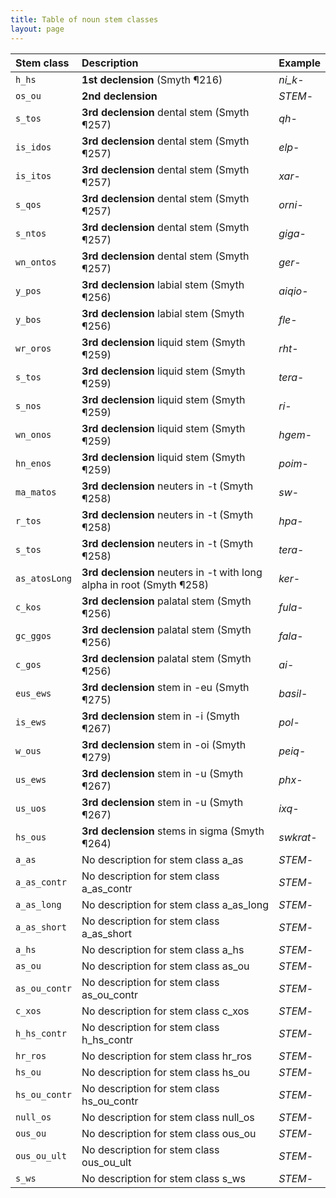 ```yaml
---
title: Table of noun stem classes
layout: page
---
```


| Stem class | Description | Example |
| :------------- | :------------- | :------------- |
| `h_hs` | **1st declension** (Smyth ¶216) | *ni_k*- | 
| `os_ou` | **2nd declension** | *STEM*- | 
| `s_tos` | **3rd declension** dental stem (Smyth ¶257) | *qh*- | 
| `is_idos` | **3rd declension** dental stem (Smyth ¶257) | *e<sm>lp*- | 
| `is_itos` | **3rd declension** dental stem (Smyth ¶257) | *xar*- | 
| `s_qos` | **3rd declension** dental stem (Smyth ¶257) | *orni*- | 
| `s_ntos` | **3rd declension** dental stem (Smyth ¶257) | *giga*- | 
| `wn_ontos` | **3rd declension** dental stem (Smyth ¶257) | *ger*- | 
| `y_pos` | **3rd declension** labial stem (Smyth ¶256) | *ai<sm>qio*- | 
| `y_bos` | **3rd declension** labial stem (Smyth ¶256) | *fle*- | 
| `wr_oros` | **3rd declension** liquid stem (Smyth ¶259) | *r<ro>ht*- | 
| `s_tos` | **3rd declension** liquid stem (Smyth ¶259) | *tera*- | 
| `s_nos` | **3rd declension** liquid stem (Smyth ¶259) | *r<ro>i*- | 
| `wn_onos` | **3rd declension** liquid stem (Smyth ¶259) | *h<ro>gem*- | 
| `hn_enos` | **3rd declension** liquid stem (Smyth ¶259) | *poim*- | 
| `ma_matos` | **3rd declension** neuters in -t (Smyth ¶258) | *sw*- | 
| `r_tos` | **3rd declension** neuters in -t (Smyth ¶258) | *h<ro>pa*- | 
| `s_tos` | **3rd declension** neuters in -t (Smyth ¶258) | *tera*- | 
| `as_atosLong` | **3rd declension** neuters in -t with long alpha in root (Smyth ¶258) | *ker*- | 
| `c_kos` | **3rd declension** palatal stem (Smyth ¶256) | *fula*- | 
| `gc_ggos` | **3rd declension** palatal stem (Smyth ¶256) | *fala*- | 
| `c_gos` | **3rd declension** palatal stem (Smyth ¶256) | *ai<sm>*- | 
| `eus_ews` | **3rd declension** stem in -eu (Smyth ¶275) | *basil*- | 
| `is_ews` | **3rd declension** stem in -i (Smyth ¶267) | *pol*- | 
| `w_ous` | **3rd declension** stem in -oi (Smyth ¶279) | *peiq*- | 
| `us_ews` | **3rd declension** stem in -u (Smyth ¶267) | *phx*- | 
| `us_uos` | **3rd declension** stem in -u (Smyth ¶267) | *i<sm>xq*- | 
| `hs_ous` | **3rd declension** stems in sigma (Smyth ¶264) | *swkrat*- | 
| `a_as` | No description for stem class a_as | *STEM*- | 
| `a_as_contr` | No description for stem class a_as_contr | *STEM*- | 
| `a_as_long` | No description for stem class a_as_long | *STEM*- | 
| `a_as_short` | No description for stem class a_as_short | *STEM*- | 
| `a_hs` | No description for stem class a_hs | *STEM*- | 
| `as_ou` | No description for stem class as_ou | *STEM*- | 
| `as_ou_contr` | No description for stem class as_ou_contr | *STEM*- | 
| `c_xos` | No description for stem class c_xos | *STEM*- | 
| `h_hs_contr` | No description for stem class h_hs_contr | *STEM*- | 
| `hr_ros` | No description for stem class hr_ros | *STEM*- | 
| `hs_ou` | No description for stem class hs_ou | *STEM*- | 
| `hs_ou_contr` | No description for stem class hs_ou_contr | *STEM*- | 
| `null_os` | No description for stem class null_os | *STEM*- | 
| `ous_ou` | No description for stem class ous_ou | *STEM*- | 
| `ous_ou_ult` | No description for stem class ous_ou_ult | *STEM*- | 
| `s_ws` | No description for stem class s_ws | *STEM*- | 
